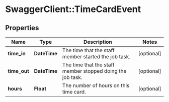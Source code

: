 # SwaggerClient::TimeCardEvent

## Properties
Name | Type | Description | Notes
------------ | ------------- | ------------- | -------------
**time_in** | **DateTime** | The time that the staff member started the job task. | [optional] 
**time_out** | **DateTime** | The time that the staff member stopped doing the job task. | [optional] 
**hours** | **Float** | The number of hours on this time card. | [optional] 



